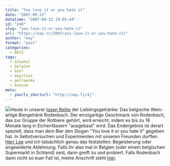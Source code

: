 ```yaml
---
title: "You love it or you hate it"
date: "2007-09-22"
datetime: "2007-09-22 19:05:44"
id: "240"
slug: "you-love-it-or-you-hate-it"
url: "https://eay.cc/2007/you-love-it-or-you-hate-it/"
author: "eay"
format: "post"
categories:
  - 0815
tags:
  - alkohol
  - belgien
  - bier
  - eayzlies
  - getraenke
  - konsum
meta:
  - yourls_shorturl: "http://eay.li/4j"
---
```


![](/uploads/2007/rodenbach.jpg)Heute in unserer [losen Reihe](//eay.cc/2007/ich-hype-hohes-c/) der Lieblingsgetränke: Das belgische Wein-artige Biergetränk Rodenbach. Der einzigartige Geschmack von Rodenbach, das zur Gruppe der Rotbiere gehört, wird erreicht, indem es bis zu 18 Monate lang in Eichenfässern "ausgebaut" wird. Das Endergebnis ist derart speziell, dass man dem Bier den Slogan "You love it or you hate it" gegeben hat. In Selbstversuchen und Experimenten mit unseren Freunden durften [Herr Lee](http://eay.cc/artikel/writingforce/) und ich tatsächlich genau das feststellen: Begeisterung oder angewiderte Ablehnung. Falls ihr also mal in Belgien (oder einem belgischen Supermarkt in Schland) seid, dann greift zu und probiert. Falls Rodenbach dann nicht so euer Fall ist, meine Anschrift steht [hier](http://eay.cc/about/).
